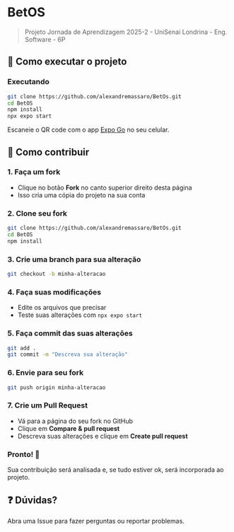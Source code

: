 # BetOS

> Projeto Jornada de Aprendizagem 2025-2 - UniSenai Londrina - Eng. Software - 6P

## 🚀 Como executar o projeto

### Executando
```bash
git clone https://github.com/alexandremassaro/BetOs.git
cd BetOS
npm install
npx expo start
```

Escaneie o QR code com o app [Expo Go](https://expo.dev/client) no seu celular.

## 🤝 Como contribuir

### 1. Faça um fork
- Clique no botão **Fork** no canto superior direito desta página
- Isso cria uma cópia do projeto na sua conta

### 2. Clone seu fork
```bash
git clone https://github.com/alexandremassaro/BetOs.git
cd BetOS
npm install
```

### 3. Crie uma branch para sua alteração
```bash
git checkout -b minha-alteracao
```

### 4. Faça suas modificações
- Edite os arquivos que precisar
- Teste suas alterações com `npx expo start`

### 5. Faça commit das suas alterações
```bash
git add .
git commit -m "Descreva sua alteração"
```

### 6. Envie para seu fork
```bash
git push origin minha-alteracao
```

### 7. Crie um Pull Request
- Vá para a página do seu fork no GitHub
- Clique em **Compare & pull request**
- Descreva suas alterações e clique em **Create pull request**

### Pronto! 🎉
Sua contribuição será analisada e, se tudo estiver ok, será incorporada ao projeto.

## ❓ Dúvidas?
Abra uma Issue para fazer perguntas ou reportar problemas.
